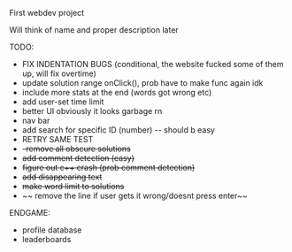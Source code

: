 First webdev project

Will think of name and proper description later



TODO:
- FIX INDENTATION BUGS (conditional, the website fucked some of them up, will fix overtime)
- update solution range onClick(), prob have to make func again idk
- include more stats at the end (words got wrong etc)
- add user-set time limit
- better UI obviously it looks garbage rn
- nav bar
- add search for specific ID (number) -- should b easy
- RETRY SAME TEST
- ~~-remove all obscure solutions~~ 
- ~~add comment detection (easy)~~
- ~~figure out c++ crash (prob comment detection)~~
- ~~add disappearing text~~ 
- ~~make word limit to solutions~~ 
- ~~ remove the line if user gets it wrong/doesnt press enter~~ 





ENDGAME:
- profile database
- leaderboards


